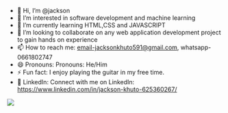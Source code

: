 - 👋 Hi, I’m @jackson
- 👀 I’m interested in software development and machine learning
- 🌱 I’m currently learning HTML,CSS and JAVASCRIPT
- 💞️ I’m looking to collaborate on any web application development project to gain hands on experience
- 📫 How to reach me: email-jacksonkhuto591@gmail.com, whatsapp-0661802747
- 😄 Pronouns:  Pronouns: He/Him
- ⚡ Fun fact: I enjoy playing the guitar in my free time.
- 💼 LinkedIn: Connect with me on LinkedIn: https://www.linkedin.com/in/jackson-khuto-625360267/

[![](https://visitcount.itsvg.in/api?id=jackson951&label=Profile%20Views&color=5&pretty=false)](https://visitcount.itsvg.in)

<!---
jackson951/jackson951 is a ✨ special ✨ repository because its `README.md` (this file) appears on your GitHub profile.
You can click the Preview link to take a look at your changes.
--->
